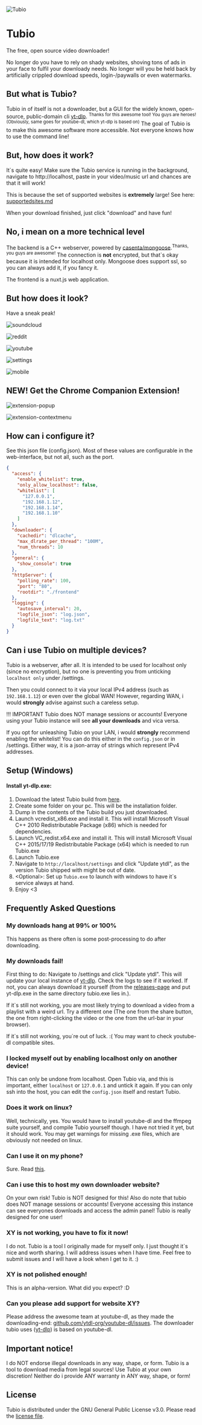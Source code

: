 ![Tubio](https://raw.githubusercontent.com/Leonetienne/Tubio/master/github-media/teaser.png)

# Tubio
The free, open source video downloader!

No longer do you have to rely on shady websites, shoving tons of ads in your face to fulfil your downloady needs. No longer will you be held back by artificially crippled download speeds, login-/paywalls or even watermarks.

## But what is Tubio?
Tubio in of itself is not a downloader, but a GUI for the widely known, open-source, public-domain cli [yt-dlp](https://github.com/yt-dlp/yt-dlp/). <sup>Thanks for this awesome tool! You guys are heroes! (Obviously, same goes for youtube-dl, which yt-dlp is based on)</sup>
The goal of Tubio is to make this awesome software more accessible. Not everyone knows how to use the command line!

## But, how does it work?
It\`s quite easy! Make sure the Tubio service is running in the background, navigate to http://localhost, paste in your video/music url and chances are that it will work!  

This is because the set of supported websites is **extremely** large! See here: [supportedsites.md](https://github.com/blackjack4494/yt-dlc/blob/master/docs/supportedsites.md)

When your download finished, just click "download" and have fun!

## No, i mean on a more technical level
The backend is a C++ webserver, powered by [casenta/mongoose](https://github.com/cesanta/mongoose).<sup>Thanks, you guys are awesome!</sup>
The connection is **not** encrypted, but that\`s okay because it is intended for localhost only. Mongoose does support ssl, so you can always add it, if you fancy it.

The frontend is a nuxt.js web application.

## But how does it look?
Have a sneak peak!

![soundcloud](https://raw.githubusercontent.com/Leonetienne/Tubio/master/github-media/soundcloud.png)

![reddit](https://raw.githubusercontent.com/Leonetienne/Tubio/master/github-media/reddit.png)

![youtube](https://raw.githubusercontent.com/Leonetienne/Tubio/master/github-media/youtube.png)

![settings](https://raw.githubusercontent.com/Leonetienne/Tubio/master/github-media/settings.png)

![mobile](https://raw.githubusercontent.com/Leonetienne/Tubio/master/github-media/mobile.png)

## NEW! Get the Chrome Companion Extension!
![extension-popup](https://raw.githubusercontent.com/Leonetienne/Tubio/master/github-media/chromeext-popup.png)

![extension-contextmenu](https://raw.githubusercontent.com/Leonetienne/Tubio/master/github-media/chromeext-context.png)


## How can i configure it?
See this json file (config.json).
Most of these values are configurable in the web-interface, but not all, such as the port.
```json
{
  "access": {
    "enable_whitelist": true,
    "only_allow_localhost": false,
    "whitelist": [
      "127.0.0.1",
      "192.168.1.12",
      "192.168.1.14",
      "192.168.1.10"
    ]
  },
  "downloader": {
    "cachedir": "dlcache",
    "max_dlrate_per_thread": "100M",
    "num_threads": 10
  },
  "general": {
    "show_console": true
  },
  "httpServer": {
    "polling_rate": 100,
    "port": "80",
    "rootdir": "./frontend"
  },
  "logging": {
    "autosave_interval": 20,
    "logfile_json": "log.json",
    "logfile_text": "log.txt"
  }
}
```

## Can i use Tubio on multiple devices?
Tubio is a webserver, after all. It is intended to be used for localhost only (since no encryption), but no one is preventing you from unticking `localhost only` under /settings.

Then you could connect to it via your local IPv4 address (such as `192.168.1.12`) or even over the global WAN! However, regarding WAN, i would **strongly** advise against such a careless setup.

!!! IMPORTANT
Tubio does NOT manage sessions or accounts! Everyone using your Tubio instance will see **all your downloads** and vica versa.

If you opt for unleashing Tubio on your LAN, i would **strongly** recommend enabling the whitelist! You can do this either in the `config.json` or in /settings. Either way, it is a json-array of strings which represent IPv4 addresses.

## Setup (Windows)
#### Install yt-dlp.exe:
1) Download the latest Tubio build from [here](https://github.com/Leonetienne/Tubio/releases).
2) Create some folder on your pc. This will be the installation folder.
3) Dump in the contents of the Tubio build you just downloaded.
4) Launch vcredist_x86.exe and install it. This will install Microsoft Visual C++ 2010 Redistributable Package (x86) which is needed for dependencies.
5) Launch VC_redist.x64.exe and install it. This will install Microsoft Visual C++ 2015/17/19 Redistributable Package (x64) which is needed to run Tubio.exe
6) Launch Tubio.exe
7) Navigate to `http://localhost/settings` and click "Update ytdl", as the version Tubio shipped with might be out of date.
8) &lt;Optional&gt;: Set up `Tubio.exe` to launch with windows to have it\`s service always at hand.
9) Enjoy &lt;3

## Frequently Asked Questions
### My downloads hang at 99% or 100%
This happens as there often is some post-processing to do after downloading.

### My downloads fail!
First thing to do: Navigate to /settings and click "Update ytdl". This will update your local instance of [yt-dlp](https://github.com/yt-dlp/yt-dlp/). Check the logs to see if it worked. If not, you can always download it yourself (from the [releases-page](https://github.com/yt-dlp/yt-dlp/releases) and put yt-dlp.exe in the same directory tubio.exe lies in.).

If it\`s still not working, you are most likely trying to download a video from a playlist with a weird url. Try a different one (The one from the share button, the one from right-clicking the video or the one from the url-bar in your browser).

If it\`s still not working, you\`re out of luck. :(
You may want to check youtube-dl compatible sites.

### I locked myself out by enabling localhost only on another device!
This can only be undone from localhost. Open Tubio via, and this is important, either `localhost` or `127.0.0.1` and untick it again. If you can only ssh into the host, you can edit the `config.json` itself and restart Tubio.

### Does it work on linux?
Well, technically, yes.  You would have to install youtube-dl and the ffmpeg suite yourself, and compile Tubio yourself though. I have not tried it yet, but it should work.
You may get warnings for missing .exe files, which are obviously not needed on linux.

### Can I use it on my phone?
Sure. Read [this](#user-content-can-i-use-tubio-on-multiple-devices).

### Can i use this to host my own downloader website?
On your own risk! Tubio is NOT designed for this! Also do note that tubio does NOT manage sessions or accounts! Everyone accessing this instance can see everyones downloads and access the admin panel! Tubio is really designed for one user!

### XY is not working, you have to fix it now!
I do not. Tubio is a tool I originally made for myself only. I just thought it\`s nice and worth sharing. I will address issues when I have time. Feel free to submit issues and I will have a look when I get to it. :)

### XY is not polished enough!
This is an alpha-version. What did you expect? :D

### Can you please add support for website XY?
Please address the awesome team at youtube-dl, as they made the downloading-end: [github.com/ytdl-org/youtube-dl/issues](https://github.com/ytdl-org/youtube-dl/issues).
The downloader tubio uses ([yt-dlp](https://github.com/yt-dlp/yt-dlp/)) is based on youtube-dl.

## Important notice!
I do NOT endorse illegal downloads in any way, shape, or form. Tubio is a tool to download media from legal sources! Use Tubio at your own discretion! Neither do i provide ANY warranty in ANY way, shape, or form!

## License
Tubio is distributed under the GNU General Public License v3.0.
Please read the [license file](https://github.com/Leonetienne/Tubio/blob/master/license.txt).
